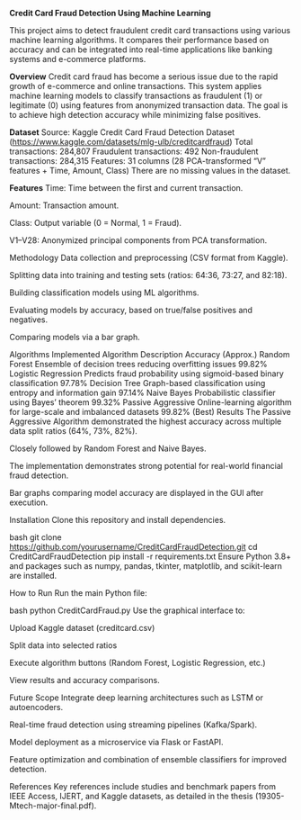 **Credit Card Fraud Detection Using Machine Learning**

   This project aims to detect fraudulent credit card transactions using various machine learning algorithms. It compares their performance based on accuracy and can be integrated into real-time applications like banking systems and e-commerce platforms.

**Overview**
  Credit card fraud has become a serious issue due to the rapid growth of e-commerce and online transactions. This system applies machine learning models to classify transactions as fraudulent (1) or legitimate (0) using features from anonymized transaction data.
  The goal is to achieve high detection accuracy while minimizing false positives.

**Dataset**
Source: Kaggle Credit Card Fraud Detection Dataset (https://www.kaggle.com/datasets/mlg-ulb/creditcardfraud)
Total transactions: 284,807
Fraudulent transactions: 492
Non-fraudulent transactions: 284,315
Features: 31 columns (28 PCA-transformed “V” features + Time, Amount, Class)
 There are no missing values in the dataset.

**Features**
Time: Time between the first and current transaction.

Amount: Transaction amount.

Class: Output variable (0 = Normal, 1 = Fraud).

V1–V28: Anonymized principal components from PCA transformation.

Methodology
Data collection and preprocessing (CSV format from Kaggle).

Splitting data into training and testing sets (ratios: 64:36, 73:27, and 82:18).

Building classification models using ML algorithms.

Evaluating models by accuracy, based on true/false positives and negatives.

Comparing models via a bar graph.

Algorithms Implemented
Algorithm	Description	Accuracy (Approx.)
Random Forest	Ensemble of decision trees reducing overfitting issues	99.82%
Logistic Regression	Predicts fraud probability using sigmoid-based binary classification	97.78%
Decision Tree	Graph-based classification using entropy and information gain	97.14%
Naive Bayes	Probabilistic classifier using Bayes’ theorem	99.32%
Passive Aggressive	Online-learning algorithm for large-scale and imbalanced datasets	99.82% (Best)
Results
The Passive Aggressive Algorithm demonstrated the highest accuracy across multiple data split ratios (64%, 73%, 82%).

Closely followed by Random Forest and Naive Bayes.

The implementation demonstrates strong potential for real-world financial fraud detection.

Bar graphs comparing model accuracy are displayed in the GUI after execution.

Installation
Clone this repository and install dependencies.

bash
git clone https://github.com/yourusername/CreditCardFraudDetection.git
cd CreditCardFraudDetection
pip install -r requirements.txt
Ensure Python 3.8+ and packages such as numpy, pandas, tkinter, matplotlib, and scikit-learn are installed.

How to Run
Run the main Python file:

bash
python CreditCardFraud.py
Use the graphical interface to:

Upload Kaggle dataset (creditcard.csv)

Split data into selected ratios

Execute algorithm buttons (Random Forest, Logistic Regression, etc.)

View results and accuracy comparisons.

Future Scope
Integrate deep learning architectures such as LSTM or autoencoders.

Real-time fraud detection using streaming pipelines (Kafka/Spark).

Model deployment as a microservice via Flask or FastAPI.

Feature optimization and combination of ensemble classifiers for improved detection.

References
Key references include studies and benchmark papers from IEEE Access, IJERT, and Kaggle datasets, as detailed in the thesis (19305-Mtech-major-final.pdf).

